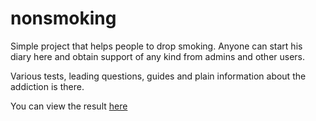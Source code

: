 nonsmoking
==========

Simple project that helps people to drop smoking. Anyone can start his diary here and obtain support of any kind from admins and other users.

Various tests, leading questions, guides and plain information about the addiction is there.

You can view the result [here](http://nonsmoking.herokuapp.com)
